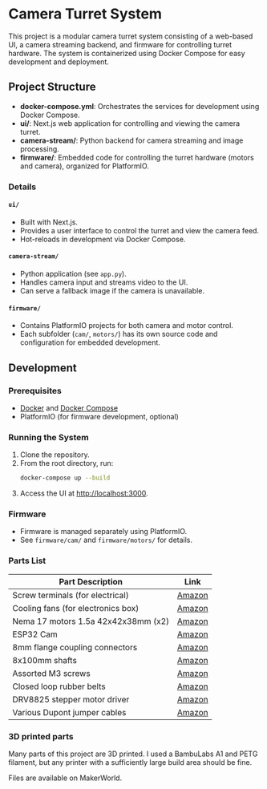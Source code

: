 # Camera Turret System

This project is a modular camera turret system consisting of a web-based UI, a camera streaming backend, and firmware for controlling turret hardware. The system is containerized using Docker Compose for easy development and deployment.

## Project Structure

- **docker-compose.yml**: Orchestrates the services for development using Docker Compose.
- **ui/**: Next.js web application for controlling and viewing the camera turret.
- **camera-stream/**: Python backend for camera streaming and image processing.
- **firmware/**: Embedded code for controlling the turret hardware (motors and camera), organized for PlatformIO.

### Details

#### `ui/`
- Built with Next.js.
- Provides a user interface to control the turret and view the camera feed.
- Hot-reloads in development via Docker Compose.

#### `camera-stream/`
- Python application (see `app.py`).
- Handles camera input and streams video to the UI.
- Can serve a fallback image if the camera is unavailable.

#### `firmware/`
- Contains PlatformIO projects for both camera and motor control.
- Each subfolder (`cam/`, `motors/`) has its own source code and configuration for embedded development.

## Development

### Prerequisites
- [Docker](https://www.docker.com/) and [Docker Compose](https://docs.docker.com/compose/)
- PlatformIO (for firmware development, optional)

### Running the System

1. Clone the repository.
2. From the root directory, run:
   ```bash
   docker-compose up --build
   ```
3. Access the UI at [http://localhost:3000](http://localhost:3000).

### Firmware
- Firmware is managed separately using PlatformIO.
- See `firmware/cam/` and `firmware/motors/` for details.

### Parts List

| Part Description                        | Link                                                                 |
|-----------------------------------------|----------------------------------------------------------------------|
| Screw terminals (for electrical)        | [Amazon](https://www.amazon.com/dp/B0D7VRSH1G?ref=ppx_yo2ov_dt_b_fed_asin_title&th=1) |
| Cooling fans (for electronics box)      | [Amazon](https://www.amazon.com/dp/B07P7DQ3VG?ref=ppx_yo2ov_dt_b_fed_asin_title)       |
| Nema 17 motors 1.5a 42x42x38mm (x2)     | [Amazon](https://www.amazon.com/dp/B0B38GX54H?ref=ppx_yo2ov_dt_b_fed_asin_title)       |
| ESP32 Cam                               | [Amazon](https://www.amazon.com/dp/B0948ZFTQZ?ref=ppx_yo2ov_dt_b_fed_asin_title)       |
| 8mm flange coupling connectors          | [Amazon](https://www.amazon.com/dp/B0CSVZQHZY?ref=ppx_yo2ov_dt_b_fed_asin_title)       |
| 8x100mm shafts                          | [Amazon](https://www.amazon.com/dp/B01NCOMFLT?ref=ppx_yo2ov_dt_b_fed_asin_title)       |
| Assorted M3 screws                      | [Amazon](https://www.amazon.com/dp/B0D3X5CT2J?ref=ppx_yo2ov_dt_b_fed_asin_title)       |
| Closed loop rubber belts                | [Amazon](https://www.amazon.com/dp/B088M3V865?ref=ppx_yo2ov_dt_b_fed_asin_title)       |
| DRV8825 stepper motor driver            | [Amazon](https://www.amazon.com/dp/B0C2CHTLCG?ref=ppx_yo2ov_dt_b_fed_asin_title)       |
| Various Dupont jumper cables            | [Amazon](https://www.amazon.com/dp/B01EV70C78?ref=nb_sb_ss_w_as-reorder_k0_1_6&crid=1AK8URVEZEDLV&sprefix=dupont)           |

### 3D printed parts

Many parts of this project are 3D printed. I used a BambuLabs A1 and PETG filament, but any printer with a sufficiently large build area should be fine.

Files are available on MakerWorld.
